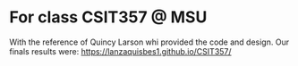# For class CSIT357 @ MSU

With the reference of Quincy Larson whi provided the code and design. Our finals results were:
  https://lanzaquisbes1.github.io/CSIT357/
